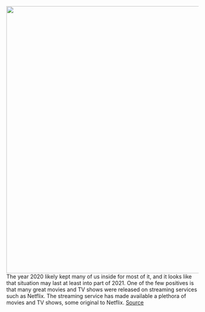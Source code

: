 <img src='https://cdn.vox-cdn.com/thumbor/s_XzHGXd4ofmHt7PY3qLsJclZYo=/0x0:2040x1360/1200x800/filters:focal(857x517:1183x843)/cdn.vox-cdn.com/uploads/chorus_image/image/68559725/acastro_181101_1777_netflix_0001.0.jpg' width='700px' /><br/>
The year 2020 likely kept many of us inside for most of it, and it looks like that situation may last at least into part of 2021. One of the few positives is that many great movies and TV shows were released on streaming services such as Netflix. The streaming service has made available a plethora of movies and TV shows, some original to Netflix.
<a href='https://www.theverge.com/22175140/best-netflix-shows-2020-streaming-recommendations-tv'> Source <a/>